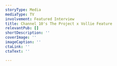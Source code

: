 ```yaml
---
storyType: Media
mediaType: TV
involvement: Featured Interview
title: Channel 10's The Project x Vollie Feature
relevantPub: []
shortDescription: ''
coverImage: ''
imageCaption: ''
ctaLink: ''
ctaText: ''

---
```

